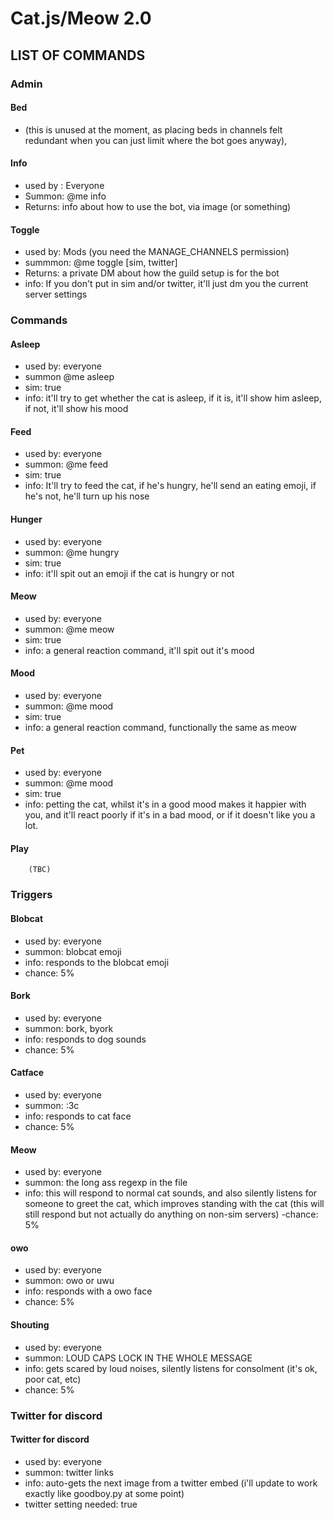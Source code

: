 # Cat.js/Meow 2.0


## LIST OF COMMANDS
### Admin
#### Bed 
*  (this is unused at the moment, as placing beds in channels felt redundant when you can just limit where the bot goes anyway),

#### Info
  * used by : Everyone
  * Summon: @me info
  * Returns: info about how to use the bot, via image (or something)

#### Toggle
  * used by: Mods (you need the MANAGE_CHANNELS permission)
  * summmon: @me toggle [sim, twitter]
  * Returns: a private DM about how the guild setup is for the bot
  * info: If you don't put in sim and/or twitter, it'll just dm you the current server settings
### Commands
#### Asleep
  * used by: everyone
  * summon @me asleep
  * sim: true
  * info: it'll try to get whether the cat is asleep, if it is, it'll show him asleep, if not, it'll show his mood
#### Feed
  * used by: everyone
  * summon: @me feed
  * sim: true
  * info: It'll try to feed the cat, if he's hungry, he'll send an eating emoji, if he's not, he'll turn up his nose
#### Hunger
  * used by: everyone
  * summon: @me hungry
  * sim: true
  * info: it'll spit out an emoji if the cat is hungry or not
#### Meow
  * used by: everyone
  * summon: @me meow
  * sim: true
  * info: a general reaction command, it'll spit out it's mood
#### Mood
  * used by: everyone
  * summon: @me mood
  * sim: true
  * info: a general reaction command, functionally the same as meow
#### Pet
  * used by: everyone
  * summon: @me mood
  * sim: true
  * info: petting the cat, whilst it's in a good mood makes it happier with you, and it'll react poorly if it's in a bad mood, or if it doesn't like you a lot.
#### Play
        (TBC)
### Triggers
#### Blobcat
  * used by: everyone
  * summon: blobcat emoji
  * info: responds to the blobcat emoji
  * chance: 5%
#### Bork
  * used by: everyone
  * summon: bork, byork
  * info: responds to dog sounds
  * chance: 5%
#### Catface
  * used by: everyone
  * summon: :3c
  * info: responds to cat face
  * chance: 5%
#### Meow
  * used by: everyone
  * summon: the long ass regexp in the file
  * info: this will respond to normal cat sounds, and also silently listens for someone to greet the cat, which improves standing with the cat (this will still respond but not actually do anything on non-sim servers)
  -chance: 5%
#### owo
  * used by: everyone
  * summon: owo or uwu
  * info: responds with a owo face
  * chance: 5%
#### Shouting
  * used by: everyone
  * summon: LOUD CAPS LOCK IN THE WHOLE MESSAGE
  * info: gets scared by loud noises, silently listens for consolment (it's ok, poor cat, etc)
  * chance: 5%
### Twitter for discord
#### Twitter for discord
  * used by: everyone
  * summon: twitter links
  * info: auto-gets the next image from a twitter embed (i'll update to work exactly like goodboy.py at some point)
  * twitter setting needed: true
